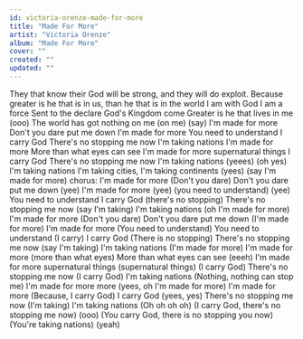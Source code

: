 ```yaml
---
id: victoria-orenze-made-for-more
title: "Made For More"
artist: "Victoria Orenze"
album: "Made For More"
cover: ""
created: ""
updated: ""
---
```


They that know their God will be strong, and they will do exploit.
Because greater is he that is in us, than he that is in the world
I am with God I am a force
Sent to the declare God's Kingdom come
Greater is he that lives in me (ooo)
The world has got nothing on me (on me)
(say) I'm made for more
Don't you dare put me down
I'm made for more
You need to understand
I carry God
There's no stopping me now
I'm taking nations
I'm made for more
More than what eyes can see
I'm made for more
supernatural things
I carry God
There's no stopping me now
I'm taking nations (yeees) (oh yes)
I'm taking nations
I'm taking cities, I'm taking continents
(yees) (say I'm made for more)
chorus: I'm made for more
(Don't you dare)
Don't you dare put me down (yee)
I'm made for more
(yee) (you need to understand) (yee)
You need to understand I carry God
(there's no stopping)
There's no stopping me now
(say I'm taking)
I'm taking nations
(oh I'm made for more)
I'm made for more
(Don't you dare)
Don't you dare put me down
(I'm made for more)
I'm made for more
(You need to understand)
You need to understand
(I carry)
I carry God
(There is no stopping)
There's no stopping me now
(say I'm taking)
I'm taking nations
(I'm made for more)
I'm made for more
(more than what eyes)
More than what eyes can see
(eeeh)
I'm made for more
supernatural things
(supernatural things)
(I carry God)
There's no stopping me now
(I carry God)
I'm taking nations
(Nothing, nothing can stop me)
I'm made for more more
(yees, oh I'm made for more)
I'm made for more
(Because, I carry God)
I carry God (yees, yes)
There's no stopping me now
(I'm taking)
I'm taking nations
(Oh oh oh oh)
(I carry God, there's no stopping me now) (ooo)
(You carry God, there is no stopping you now)
(You're taking nations)
(yeah)